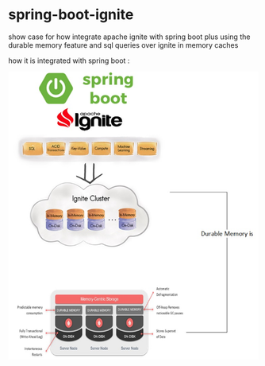 # spring-boot-ignite

show case for how integrate apache ignite with spring boot plus using the durable memory feature and sql queries over ignite in memory caches

how it is integrated with spring boot :

![alt text](ignitedurablememory.jpg)

